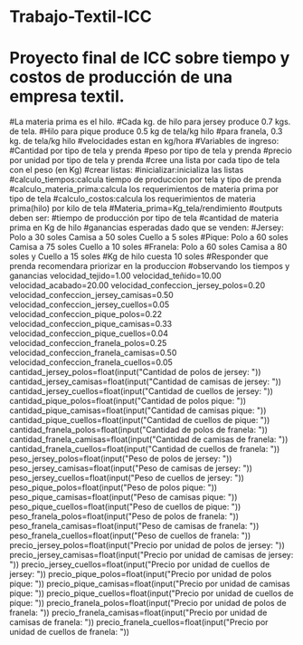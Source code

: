 # Trabajo-Textil-ICC
# Proyecto final de ICC sobre tiempo y costos de producción de una empresa textil.
#La materia prima es el hilo.
#Cada kg. de hilo para jersey produce 0.7 kgs. de tela.
#Hilo para pique produce 0.5 kg de tela/kg hilo
#para franela, 0.3 kg. de tela/kg hilo
#velocidades estan en kg/hora
#Variables de ingreso:
#Cantidad por tipo de tela y prenda
#peso por tipo de tela y prenda
#precio por unidad por tipo de tela y prenda
#cree una lista por cada tipo de tela con el peso (en Kg)
#crear listas:
#inicializar:inicializa las listas
#calculo_tiempos:calcula tiempo de produccion por tela y tipo de prenda
#calculo_materia_prima:calcula los requerimientos de materia prima por tipo de tela
#calculo_costos:calcula los requerimientos de materia prima(hilo) por kilo de tela
#Materia_prima=Kg_tela/rendimiento
#outputs deben ser:
#tiempo de producción por tipo de tela
#cantidad de materia prima en Kg de hilo
#ganancias esperadas dado que se venden:
#Jersey: Polo a 30 soles Camisa a 50 soles Cuello a 5 soles
#Pique: Polo a 60 soles Camisa a 75 soles Cuello a 10 soles
#Franela: Polo a 60 soles Camisa a 80 soles y Cuello a 15 soles
#Kg de hilo cuesta 10 soles
#Responder que prenda recomendara priorizar en la produccion
#observando los tiempos y ganancias
velocidad_tejido=1.00
velocidad_teñido=10.00
velocidad_acabado=20.00
velocidad_confeccion_jersey_polos=0.20
velocidad_confeccion_jersey_camisas=0.50
velocidad_confeccion_jersey_cuellos=0.05
velocidad_confeccion_pique_polos=0.22
velocidad_confeccion_pique_camisas=0.33
velocidad_confeccion_pique_cuellos=0.04
velocidad_confeccion_franela_polos=0.25
velocidad_confeccion_franela_camisas=0.50
velocidad_confeccion_franela_cuellos=0.05
cantidad_jersey_polos=float(input("Cantidad de polos de jersey: "))
cantidad_jersey_camisas=float(input("Cantidad de camisas de jersey: "))
cantidad_jersey_cuellos=float(input("Cantidad de cuellos de jersey: "))
cantidad_pique_polos=float(input("Cantidad de polos pique: "))
cantidad_pique_camisas=float(input("Cantidad de camisas pique: "))
cantidad_pique_cuellos=float(input("Cantidad de cuellos de pique: "))
cantidad_franela_polos=float(input("Cantidad de polos de franela: "))
cantidad_franela_camisas=float(input("Cantidad de camisas de franela: "))
cantidad_franela_cuellos=float(input("Cantidad de cuellos de franela: "))
peso_jersey_polos=float(input("Peso de polos de jersey: "))
peso_jersey_camisas=float(input("Peso de camisas de jersey: "))
peso_jersey_cuellos=float(input("Peso de cuellos de jersey: "))
peso_pique_polos=float(input("Peso de polos pique: "))
peso_pique_camisas=float(input("Peso de camisas pique: "))
peso_pique_cuellos=float(input("Peso de cuellos de pique: "))
peso_franela_polos=float(input("Peso de polos de franela: "))
peso_franela_camisas=float(input("Peso de camisas de franela: "))
peso_franela_cuellos=float(input("Peso de cuellos de franela: "))
precio_jersey_polos=float(input("Precio por unidad de polos de jersey: "))
precio_jersey_camisas=float(input("Precio por unidad de camisas de jersey: "))
precio_jersey_cuellos=float(input("Precio por unidad de cuellos de jersey: "))
precio_pique_polos=float(input("Precio por unidad de polos pique: "))
precio_pique_camisas=float(input("Precio por unidad de camisas pique: "))
precio_pique_cuellos=float(input("Precio por unidad de cuellos de pique: "))
precio_franela_polos=float(input("Precio por unidad de polos de franela: "))
precio_franela_camisas=float(input("Precio por unidad de camisas de franela: "))
precio_franela_cuellos=float(input("Precio por unidad de cuellos de franela: "))
